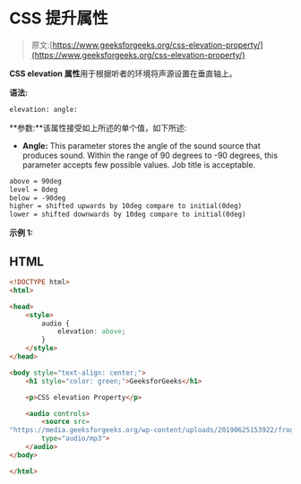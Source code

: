# CSS 提升属性

> 原文:[https://www.geeksforgeeks.org/css-elevation-property/](https://www.geeksforgeeks.org/css-elevation-property/)

**CSS elevation 属性**用于根据听者的环境将声源设置在垂直轴上。

**语法:**

```html
elevation: angle:

```

**参数:**该属性接受如上所述的单个值，如下所述:

*   **Angle:** This parameter stores the angle of the sound source that produces sound. Within the range of 90 degrees to -90 degrees, this parameter accepts few possible values. Job title is acceptable.

```html
above = 90deg
level = 0deg
below = -90deg
higher = shifted upwards by 10deg compare to initial(0deg)
lower = shifted downwards by 10deg compare to initial(0deg)

```

**示例 1:**

## HTML

```html
<!DOCTYPE html>
<html>

<head>
    <style>
        audio {
            elevation: above;
        }
    </style>
</head>

<body style="text-align: center;">
    <h1 style="color: green;">GeeksforGeeks</h1>

    <p>CSS elevation Property</p>

    <audio controls>
        <source src=
"https://media.geeksforgeeks.org/wp-content/uploads/20190625153922/frog.mp3"
        type="audio/mp3">
    </audio>
</body>

</html>
```
